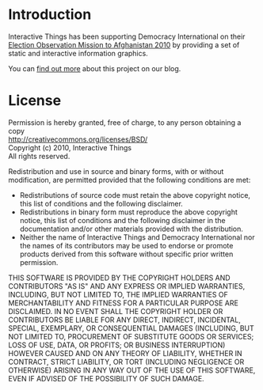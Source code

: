 Introduction
============

Interactive Things has been supporting Democracy International on their [Election Observation Mission to Afghanistan 2010](http://afghan2010.com) by providing a set of static and interactive information graphics.

You can [find out more](http://datavisualization.ch/opinions/how-we-visualized-6-million-votes) about this project on our blog.

License
=======

Permission is hereby granted, free of charge, to any person obtaining a copy    
http://creativecommons.org/licenses/BSD/    
Copyright (c) 2010, Interactive Things    
All rights reserved.    

Redistribution and use in source and binary forms, with or without modification, are permitted provided that the following conditions are met:

* Redistributions of source code must retain the above copyright notice, this list of conditions and the following disclaimer.
* Redistributions in binary form must reproduce the above copyright notice, this list of conditions and the following disclaimer in the documentation and/or other materials provided with the distribution.
* Neither the name of Interactive Things and Democracy International nor the names of its contributors may be used to endorse or promote products derived from this software without specific prior written permission.

THIS SOFTWARE IS PROVIDED BY THE COPYRIGHT HOLDERS AND CONTRIBUTORS "AS IS" AND ANY EXPRESS OR IMPLIED WARRANTIES, INCLUDING, BUT NOT LIMITED TO, THE IMPLIED WARRANTIES OF MERCHANTABILITY AND FITNESS FOR A PARTICULAR PURPOSE ARE DISCLAIMED. IN NO EVENT SHALL THE COPYRIGHT HOLDER OR CONTRIBUTORS BE LIABLE FOR ANY DIRECT, INDIRECT, INCIDENTAL, SPECIAL, EXEMPLARY, OR CONSEQUENTIAL DAMAGES (INCLUDING, BUT NOT LIMITED TO, PROCUREMENT OF SUBSTITUTE GOODS OR SERVICES; LOSS OF USE, DATA, OR PROFITS; OR BUSINESS INTERRUPTION) HOWEVER CAUSED AND ON ANY THEORY OF LIABILITY, WHETHER IN CONTRACT, STRICT LIABILITY, OR TORT (INCLUDING NEGLIGENCE OR OTHERWISE) ARISING IN ANY WAY OUT OF THE USE OF THIS SOFTWARE, EVEN IF ADVISED OF THE POSSIBILITY OF SUCH DAMAGE.

